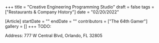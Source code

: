 +++
title = "Creative Engineering Programming Studio"
draft = false
tags = ["Restaurants & Company History"]
date = "02/20/2022"

[Article]
startDate = ""
endDate = ""
contributors = ["The 64th Gamer"]
gallery = []
+++
TODO:

Address: 777 W Central Blvd, Orlando, FL 32805